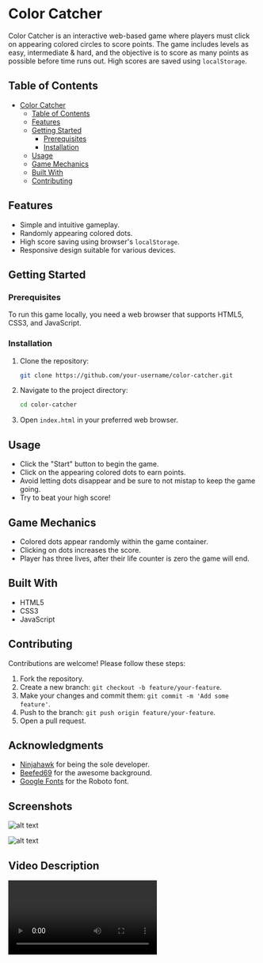 # Color Catcher

Color Catcher is an interactive web-based game where players must click on appearing colored circles to score points. The game includes levels as easy, intermediate & hard, and the objective is to score as many points as possible before time runs out. High scores are saved using `localStorage`.

## Table of Contents
- [Color Catcher](#color-catcher)
  - [Table of Contents](#table-of-contents)
  - [Features](#features)
  - [Getting Started](#getting-started)
    - [Prerequisites](#prerequisites)
    - [Installation](#installation)
  - [Usage](#usage)
  - [Game Mechanics](#game-mechanics)
  - [Built With](#built-with)
  - [Contributing](#contributing)

## Features
- Simple and intuitive gameplay.
- Randomly appearing colored dots.
- High score saving using browser's `localStorage`.
- Responsive design suitable for various devices.

## Getting Started

### Prerequisites
To run this game locally, you need a web browser that supports HTML5, CSS3, and JavaScript.

### Installation
1. Clone the repository:
   ```bash
   git clone https://github.com/your-username/color-catcher.git
   ```
2. Navigate to the project directory:
   ```bash
   cd color-catcher
   ```
3. Open `index.html` in your preferred web browser.

## Usage
- Click the "Start" button to begin the game.
- Click on the appearing colored dots to earn points.
- Avoid letting dots disappear and be sure to not mistap to keep the game going.
- Try to beat your high score!

## Game Mechanics
- Colored dots appear randomly within the game container.
- Clicking on dots increases the score.
- Player has three lives, after their life counter is zero the game will end.

## Built With
- HTML5
- CSS3
- JavaScript

## Contributing
Contributions are welcome! Please follow these steps:
1. Fork the repository.
2. Create a new branch: `git checkout -b feature/your-feature`.
3. Make your changes and commit them: `git commit -m 'Add some feature'`.
4. Push to the branch: `git push origin feature/your-feature`.
5. Open a pull request.

## Acknowledgments
- [Ninjahawk](https://github.com/ninjahawk) for being the sole developer.
- [Beefed69](https://youtu.be/dQw4w9WgXcQ?feature=shared) for the awesome background.
- [Google Fonts](https://fonts.google.com/) for the Roboto font.

## Screenshots
![alt text](image.png)

![alt text](image-1.png)

## Video Description
<video controls src="20250128-0951-33.6428411-1.mp4" title="Title"></video>